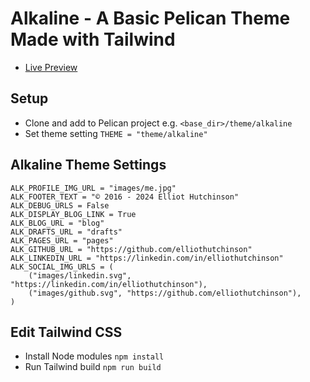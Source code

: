 # Alkaline - A Basic Pelican Theme Made with Tailwind

* [Live Preview](https://elliothutchinson.com)

## Setup

* Clone and add to Pelican project e.g. `<base_dir>/theme/alkaline`
* Set theme setting `THEME = "theme/alkaline"`

## Alkaline Theme Settings
```
ALK_PROFILE_IMG_URL = "images/me.jpg"
ALK_FOOTER_TEXT = "© 2016 - 2024 Elliot Hutchinson"
ALK_DEBUG_URLS = False
ALK_DISPLAY_BLOG_LINK = True
ALK_BLOG_URL = "blog"
ALK_DRAFTS_URL = "drafts"
ALK_PAGES_URL = "pages"
ALK_GITHUB_URL = "https://github.com/elliothutchinson"
ALK_LINKEDIN_URL = "https://linkedin.com/in/elliothutchinson"
ALK_SOCIAL_IMG_URLS = (
    ("images/linkedin.svg", "https://linkedin.com/in/elliothutchinson"),
    ("images/github.svg", "https://github.com/elliothutchinson"),
)
```

## Edit Tailwind CSS

* Install Node modules `npm install`
* Run Tailwind build `npm run build`
